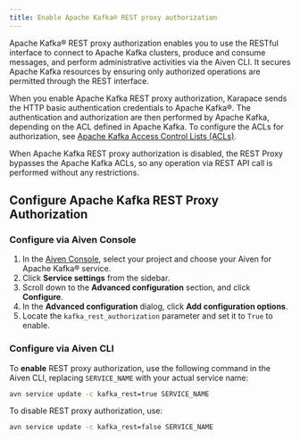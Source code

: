 ```yaml
---
title: Enable Apache Kafka® REST proxy authorization
---
```


Apache Kafka® REST proxy authorization enables you to use the RESTful interface to connect to Apache Kafka clusters, produce and consume messages, and perform administrative activities via the Aiven CLI.  It secures Apache Kafka resources by ensuring only authorized operations are permitted through the REST interface.

When you enable Apache Kafka REST proxy authorization, Karapace sends
the HTTP basic authentication credentials to Apache Kafka®. The
authentication and authorization are then performed by Apache Kafka,
depending on the ACL defined in Apache Kafka. To configure the ACLs for
authorization, see
[Apache Kafka Access Control Lists (ACLs)](/docs/products/kafka/concepts/acl).

When Apache Kafka REST proxy authorization is disabled, the REST Proxy
bypasses the Apache Kafka ACLs, so any operation via REST API call is
performed without any restrictions.

## Configure Apache Kafka REST Proxy Authorization

### Configure via Aiven Console

1. In the [Aiven Console](https://console.aiven.io/), select your project and
   choose your Aiven for Apache Kafka® service.
1. Click **Service settings** from the sidebar.
1. Scroll down to the **Advanced configuration** section, and click **Configure**.
1. In the **Advanced configuration** dialog, click **Add configuration options**.
1. Locate the `kafka_rest_authorization` parameter and set it to `True` to enable.

### Configure via Aiven CLI

To **enable** REST proxy authorization, use the following command in the Aiven CLI,
replacing `SERVICE_NAME` with your actual service name:

```bash
avn service update -c kafka_rest=true SERVICE_NAME
```

To disable REST proxy authorization, use:

```bash
avn service update -c kafka_rest=false SERVICE_NAME
```
